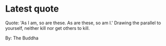 # Latest quote 

Quote: 'As I am, so are these. As are these, so am I.' Drawing the parallel to yourself, neither kill nor get others to kill. 

By: The Buddha